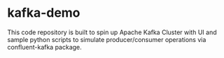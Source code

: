 # kafka-demo
This code repository is built to spin up Apache Kafka Cluster with UI and sample python scripts to simulate producer/consumer operations via confluent-kafka package.
